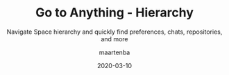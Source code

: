 ---
type: tip
date: 2020-03-10
title: Go to Anything - Hierarchy
topics: [teams, work, chats, personal, projects]
author: maartenba
subtitle: Navigate Space hierarchy and quickly find preferences, chats, repositories, and more
thumbnail: ./thumbnail.png
cardThumbnail: ./card.png
shortVideo:
  poster: ./preview.png
  url: https://youtu.be/vmkU_iRAfKM
leadin: |
    **Forward slash (/) lets you browse Space!**
    
    Using Go to Anything (<kbd>Ctrl+K</kbd> / <kbd>Cmd+K</kbd> on macOS), search forward slash (`/`) to browse Space hierarchically!
    
    We can navigate to preferences, find chats, projects, repositories. And remember, <kbd>tab</kbd> may let us search within the current context.
    
    [More Go to Anything tips...](/space/guide/playlists/go-to-anything-tips/)
    
---